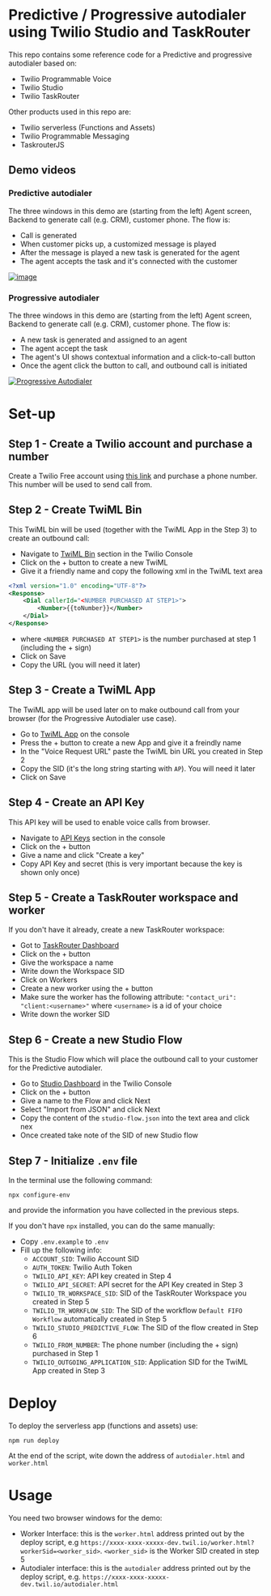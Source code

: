 # Predictive / Progressive autodialer using Twilio Studio and TaskRouter

This repo contains some reference code for a Predictive and progressive autodialer based on: 

* Twilio Programmable Voice 
* Twilio Studio 
* Twilio TaskRouter 

Other products used in this repo are: 

* Twilio serverless (Functions and Assets)
* Twilio Programmable Messaging 
* TaskrouterJS

## Demo videos 

### Predictive autodialer 

The three windows in this demo are (starting from the left) Agent screen, Backend to generate call (e.g. CRM), customer phone. The flow is: 

* Call is generated
* When customer picks up, a customized message is played 
* After the message is played a new task is generated for the agent
* The agent accepts the task and it's connected with the customer

[![image](https://user-images.githubusercontent.com/54728384/94798023-eb463c00-03d8-11eb-84eb-240279dfa56d.png)](https://youtu.be/E1NaUQRPk-Y)

### Progressive autodialer 

The three windows in this demo are (starting from the left) Agent screen, Backend to generate call (e.g. CRM), customer phone. The flow is: 

* A new task is generated and assigned to an agent 
* The agent accept the task 
* The agent's UI shows contextual information and a click-to-call button
* Once the agent click the button to call, and outbound call is initiated 

[![Progressive Autodialer](https://user-images.githubusercontent.com/54728384/94797793-8ab6ff00-03d8-11eb-9abc-c3b2ef6d37df.png)](https://youtu.be/fr8N3FWjBuI)

# Set-up 

## Step 1 - Create a Twilio account and purchase a number

Create a Twilio Free account using [this link]( www.twilio.com/referral/f0TwNm) and purchase a phone number. This number will be used to send call from. 

## Step 2 - Create TwiML Bin 

This TwiML bin will be used (together with the TwiML App in the Step 3) to create an outbound call: 

* Navigate to [TwiML Bin](https://www.twilio.com/console/twiml-bins) section in the Twilio Console
* Click on the + button to create a new TwiML
* Give it a friendly name and copy the following xml in the TwiML text area

```xml
<?xml version="1.0" encoding="UTF-8"?>
<Response>
    <Dial callerId="<NUMBER PURCHASED AT STEP1>">
        <Number>{{toNumber}}</Number>
    </Dial>
</Response>
```
* where `<NUMBER PURCHASED AT STEP1>` is the number purchased at step 1 (including the + sign)
* Click on Save 
* Copy the URL (you will need it later)

## Step 3 - Create a TwiML App

The TwiML app will be used later on to make outbound call from your browser (for the Progressive Autodialer use case). 

* Go to [TwiML App](https://www.twilio.com/console/voice/twiml/apps) on the console
* Press the + button to create a new App and give it a freindly name 
* In the "Voice Request URL" paste the TwiML bin URL you created in Step 2 
* Copy the SID (it's the long string starting with `AP`). You will need it later 
* Click on Save 

## Step 4 - Create an API Key 

This API key will be used to enable voice calls from browser. 

* Navigate to [API Keys](https://www.twilio.com/console/voice/settings/api-keys) section in the console 
* Click on the + button 
* Give a name and click "Create a key"
* Copy API Key and secret (this is very important because the key is shown only once)

## Step 5 - Create a TaskRouter workspace and worker 

If you don't have it already, create a new TaskRouter workspace: 

* Got to [TaskRouter Dashboard](https://www.twilio.com/console/taskrouter/dashboard)
* Click on the + button 
* Give the workspace a name 
* Write down the Workspace SID
* Click on Workers 
* Create a new worker using the + button 
* Make sure the worker has the following attribute: `"contact_uri": "client:<username>"` where `<username>` is a id of your choice 
* Write down the worker SID 

## Step 6 - Create a new Studio Flow 

This is the Studio Flow which will place the outbound call to your customer for the Predictive autodialer. 

* Go to [Studio Dashboard](https://www.twilio.com/console/studio) in the Twilio Console 
* Click on the + button 
* Give a name to the Flow and click Next 
* Select "Import from JSON" and click Next 
* Copy the content of the `studio-flow.json` into the text area and click nex 
* Once created take note of the SID of new Studio flow 


## Step 7 - Initialize `.env` file 

In the terminal use the following command: 

```shell
npx configure-env 
```

and provide the information you have collected in the previous steps. 

If you don't have `npx` installed, you can do the same manually: 

* Copy `.env.example` to `.env`
* Fill up the following info: 
  * `ACCOUNT_SID`: Twilio Account SID
  * `AUTH_TOKEN`: Twilio Auth Token 
  * `TWILIO_API_KEY`: API key created in Step 4 
  * `TWILIO_API_SECRET`: API secret for the API Key created in Step 3 
  * `TWILIO_TR_WORKSPACE_SID`: SID of the TaskRouter Workspace you created in Step 5 
  * `TWILIO_TR_WORKFLOW_SID`: The SID of the workflow `Default FIFO Workflow` automatically created in Step 5
  * `TWILIO_STUDIO_PREDICTIVE_FLOW`: The SID of the flow created in Step 6
  * `TWILIO_FROM_NUMBER`: The phone number (including the + sign) purchased in Step 1 
  * `TWILIO_OUTGOING_APPLICATION_SID`: Application SID for the TwiML App created in Step 3

# Deploy 

To deploy the serverless app (functions and assets) use: 

```
npm run deploy
```

At the end of the script, wite down the address of `autodialer.html` and `worker.html`

# Usage 

You need two browser windows for the demo: 

* Worker Interface: this is the `worker.html` address printed out by the deploy script, e.g `https://xxxx-xxxx-xxxxx-dev.twil.io/worker.html?workerSid=<worker_sid>`. `<worker_sid>` is the Worker SID created in step 5 
* Autodialer interface: this is the `autodialer` address printed out by the deploy script, e.g. `https://xxxx-xxxx-xxxxx-dev.twil.io/autodialer.html`
